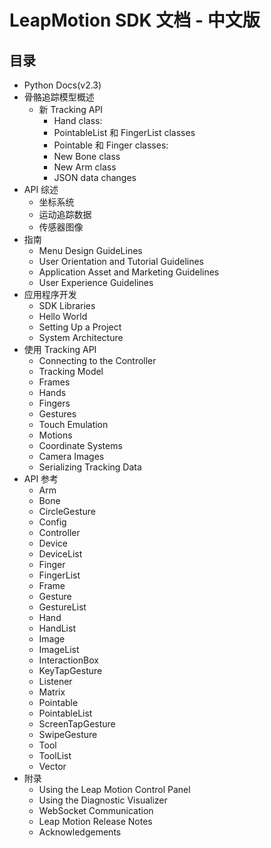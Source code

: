 # LeapMotion SDK 文档 - 中文版

## 目录

* Python Docs(v2.3)
* 骨骼追踪模型概述
  - 新 Tracking API
    * Hand class:
    * PointableList 和 FingerList classes
    * Pointable 和 Finger classes:
    * New Bone class
    * New Arm class
    * JSON data changes
* API 综述
  - 坐标系统
  - 运动追踪数据
  - 传感器图像
* 指南
  - Menu Design GuideLines
  - User Orientation and Tutorial Guidelines
  - Application Asset and Marketing Guidelines
  - User Experience Guidelines
* 应用程序开发
  - SDK Libraries
  - Hello World
  - Setting Up a Project
  - System Architecture
* 使用 Tracking API
  - Connecting to the Controller
  - Tracking Model
  - Frames
  - Hands
  - Fingers
  - Gestures
  - Touch Emulation
  - Motions
  - Coordinate Systems
  - Camera Images
  - Serializing Tracking Data
* API 参考
  - Arm
  - Bone
  - CircleGesture
  - Config
  - Controller
  - Device
  - DeviceList
  - Finger
  - FingerList
  - Frame
  - Gesture
  - GestureList
  - Hand
  - HandList
  - Image
  - ImageList
  - InteractionBox
  - KeyTapGesture
  - Listener
  - Matrix
  - Pointable
  - PointableList
  - ScreenTapGesture
  - SwipeGesture
  - Tool
  - ToolList
  - Vector
* 附录
  - Using the Leap Motion Control Panel
  - Using the Diagnostic Visualizer
  - WebSocket Communication
  - Leap Motion Release Notes
  - Acknowledgements
